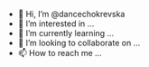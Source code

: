 - 👋 Hi, I’m @dancechokrevska
- 👀 I’m interested in ...
- 🌱 I’m currently learning ...
- 💞️ I’m looking to collaborate on ...
- 📫 How to reach me ...

<!---
dancechokrevska/dancechokrevska is a ✨ special ✨ repository because its `README.md` (this file) appears on your GitHub profile.
You can click the Preview link to take a look at your changes.
--->
